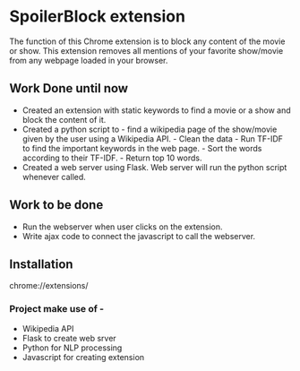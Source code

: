 # SpoilerBlock extension
The function of this Chrome extension is to block any content of the movie or show.  This extension removes all mentions of your favorite show/movie from any webpage loaded in your browser.
## Work Done until now
- Created an extension with static keywords to find a movie or a show and block the content of it. 
- Created a python script to 
        - find a  wikipedia page of the show/movie given by the user using a Wikipedia API. 
        - Clean the data
        - Run TF-IDF to find the important keywords in the web page.
        - Sort the words according to their TF-IDF.
        - Return top 10 words.
- Created a web server using Flask. Web server will run the python script whenever called.

## Work to be done 
- Run the webserver when user clicks on the extension. 
- Write ajax code to connect the javascript to call the webserver.

## Installation
chrome://extensions/
### Project make use of - 
- Wikipedia API
- Flask to create web srver
- Python for NLP processing
- Javascript for creating extension
